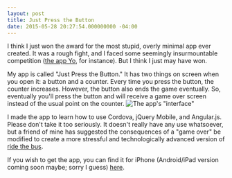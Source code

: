 ```yaml
---
layout: post
title: Just Press the Button
date: 2015-05-28 20:27:54.000000000 -04:00
---
```

I think I just won the award for the most stupid, overly minimal app ever created. It was a rough fight, and I faced some seemingly insurmountable competition ([the app Yo](https://www.justyo.co/), for instance). But I think I just may have won.

My app is called "Just Press the Button." It has two things on screen when you open it: a button and a counter. Every time you press the button, the counter increases. However, the button also ends the game eventually. So, eventually you'll press the button and will receive a game over screen instead of the usual point on the counter.
![The app's "interface"](http://i.imgur.com/13wVSJw.png)

I made the app to learn how to use Cordova, jQuery Mobile, and Angular.js. Please don't take it too seriously. It doesn't really have any use whatsoever, but a friend of mine has suggested the consequences of a "game over" be modified to create a more stressful and technologically advanced version of [ride the bus](http://en.wikipedia.org/wiki/Ride_the_bus).

If you wish to get the app, you can find it for iPhone (Android/iPad version coming soon maybe; sorry I guess) [here](https://itunes.apple.com/us/app/just-press-the-button/id995630588?ls=1&mt=8).

